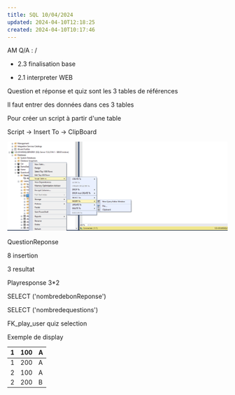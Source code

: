 ```yaml
---
title: SQL 10/04/2024
updated: 2024-04-10T12:18:25
created: 2024-04-10T10:17:46
---
```


AM
Q/A : /

- 2.3 finalisation base

- 2.1 interpreter WEB

Question et réponse et quiz sont les 3 tables de références

Il faut entrer des données dans ces 3 tables

Pour créer un script à partir d'une table

Script -\> Insert To -\> ClipBoard

![image1](resources/dfe869ad0cb142259e4667f0d15da24e.png)

QuestionReponse

8 insertion

3 resultat

Playresponse 3\*2

SELECT ('nombredebonReponse')

SELECT ('nombredequestions')

FK_play_user quiz selection

Exemple de display

| 1   | 100 | A   |
|-----|-----|-----|
| 1   | 200 | A   |
| 2   | 100 | A   |
| 2   | 200 | B   |

